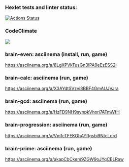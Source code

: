 ### Hexlet tests and linter status:
[![Actions Status](https://github.com/Ravenpl1/python-project-lvl1/workflows/hexlet-check/badge.svg)](https://github.com/Ravenpl1/python-project-lvl1/actions)

### CodeClimate
<a href="https://codeclimate.com/github/codeclimate/codeclimate/maintainability"><img src="https://api.codeclimate.com/v1/badges/a99a88d28ad37a79dbf6/maintainability" /></a>

### brain-even: asciinema (install, run, game)
https://asciinema.org/a/8LgXPVkTusGn3IPA9eEzESS2i

### brain-calc: asciinema (run, game)
https://asciinema.org/a/X3AYdtSVzvi8BBF4GmAUJVJra

### brain-gcd: asciinema (run, game)
https://asciinema.org/a/HzFD9NH9synpkVhori7ATmWfH

### brain-progression: asciinema (run, game)
https://asciinema.org/a/Vm1cTFEKOhAYRgsbi9NtcLdrd

### brain-prime: asciinema (run, game)
https://asciinema.org/a/akapCbCkem9ZGW9oJYqCELRaw
